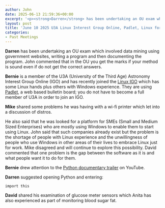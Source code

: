 ```yaml
---
author: John
date: 2025-06-13 21:59:36+00:00
excerpt: '<p><strong>Darren</strong> has been undertaking an OU exam which involved data mining using government websites, writing a program and then documenting the program. John commented that in the OU you get the marks if your method is sound even if do not get the correct answers.</p><p><strong>Bernie</strong> is a member of the U3A (University of the Third Age) Astronomy Interest Group Online (IGO) and has recently joined the <a href="https://www.u3a.org.uk/learning/interest-groups-online/interest-groups-online-groups/igo-linux-discussion-group" type="text/html" role="link">Linux IGO</a> which has some Linux hands plus others with Windows experience. They are using <a href="https://padlet.com/" type="text/html" role="link">Padlet</a>, a web based bulletin board; you do not have to become a full member of U3A in order to join an IGO.</p>'
layout: post
title: 'June 10 2025 U3A Linux Interest Group Online, Padlet, Linux for SMEs, Python documentary'
categories:
- Past Meetings
---
```

<p><strong>Darren</strong> has been undertaking an OU exam which involved data mining using government websites, writing a program and then documenting the program. John commented that in the OU you get the marks if your method is sound even if do not get the correct answers.</p><p><strong>Bernie</strong> is a member of the U3A (University of the Third Age) Astronomy Interest Group Online (IGO) and has recently joined the <a href="https://www.u3a.org.uk/learning/interest-groups-online/interest-groups-online-groups/igo-linux-discussion-group" type="text/html" role="link">Linux IGO</a> which has some Linux hands plus others with Windows experience. They are using <a href="https://padlet.com/" type="text/html" role="link">Padlet</a>, a web based bulletin board; you do not have to become a full member of U3A in order to join an IGO.</p><p><strong>Mike</strong> shared some problems he was having with a wi-fi printer which let into a discussion of distros.</p><p>He also said that he was looked for a platform for SMEs (Small and Medium Sized Enterprises) who are mostly using Windows to enable them to start using Linux. John said that such companies already exist but the problem is the shortage of people with Linux experience and the unwillingness of people who use Windows in other areas of their lives to embrace Linux just for work. Mike disagreed and will continue to explore this possibility. David commented that one problem is the gap between the software as it is and what people want it to do for them.</p><p><strong>Bernie</strong> drew attention to the <a href="https://www.youtube.com/watch?v=pqBqdNIPrbo" type="text/html" role="link">Python documentary trailer</a> on YouTube.</p><p><strong>Darren</strong> suggested opening Python and entering:</p><p><code>import this</code></p><p><strong>David</strong> shared his examination of glucose meter sensors which Anita has also experienced as part of monitoring blood sugar fat.</p>
